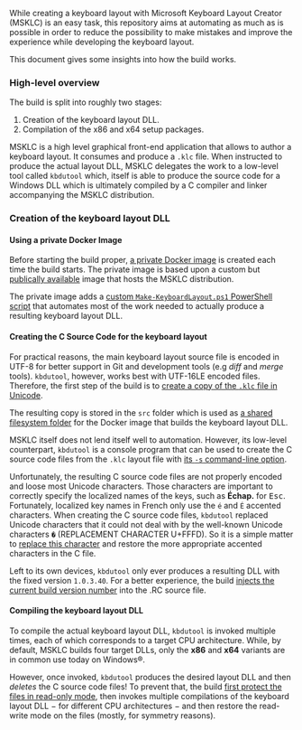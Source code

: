 While creating a keyboard layout with Microsoft Keyboard Layout Creator (MSKLC) is an easy task, this repository aims at automating as much as is possible in order to reduce the possibility to make mistakes and improve the experience while developing the keyboard layout.

This document gives some insights into how the build works.

### High-level overview

The build is split into roughly two stages:

1. Creation of the keyboard layout DLL.
2. Compilation of the x86 and x64 setup packages.

MSKLC is a high level graphical front-end application that allows to author a keyboard layout. It consumes and produce a `.klc` file. When instructed to produce the actual layout DLL, MSKLC delegates the work to a low-level tool called `kbdutool` which, itself is able to produce the source code for a Windows DLL which is ultimately compiled by a C compiler and linker accompanying the MSKLC distribution.

### Creation of the keyboard layout DLL

#### Using a private Docker Image

Before starting the build proper, [a private Docker image](https://github.com/springcomp/optimized-azerty-win/blob/dd8448402c373365462d5d99b0d9581d83002989/appveyor.yml#L17) is created each time the build starts. The private image is based upon a custom but [publically available](https://hub.docker.com/r/springcompdocker/msklc) image that hosts the MSKLC distribution.

The private image adds a [custom `Make-KeyboardLayout.ps1` PowerShell script](https://github.com/springcomp/optimized-azerty-win/blob/master/context/Make-KeyboardLayout.ps1) that automates most of the work needed to actually produce a resulting keyboard layout DLL.

#### Creating the C Source Code for the keyboard layout

For practical reasons, the main keyboard layout source file is encoded in UTF-8 for better support in Git and development tools (e.g _diff_ and _merge_ tools). `kbdutool`, however, works best with UTF-16LE encoded files. Therefore, the first step of the build is to [create a copy of the `.klc` file in Unicode](https://github.com/springcomp/optimized-azerty-win/blob/dd8448402c373365462d5d99b0d9581d83002989/appveyor.yml#L20).

The resulting copy is stored in the `src` folder which is used as [a shared filesystem folder](https://github.com/springcomp/optimized-azerty-win/blob/dd8448402c373365462d5d99b0d9581d83002989/appveyor.yml#L25) for the Docker image that builds the keyboard layout DLL.

MSKLC itself does not lend itself well to automation. However, its low-level counterpart, `kbdutool` is a console program that can be used to create the C source code files from the `.klc` layout file with [its `-s` command-line option](https://github.com/springcomp/optimized-azerty-win/blob/dd8448402c373365462d5d99b0d9581d83002989/context/Make-KeyboardLayout.ps1#L172).

Unfortunately, the resulting C source code files are not properly encoded and loose most Unicode characters. Those characters are important to correctly specify the localized names of the keys, such as __Échap.__ for <kbd>Esc</kbd>. Fortunately, localized key names in French only use the `é` and `É` accented characters. When creating the C source code files, `kbdutool` replaced Unicode characters that it could not deal with by the well-known Unicode characters `�` (REPLACEMENT CHARACTER U+FFFD). So it is a simple matter to [replace this character](https://github.com/springcomp/optimized-azerty-win/blob/master/context/Make-KeyboardLayout.ps1#L86-L104) and restore the more appropriate accented characters in the C file.

Left to its own devices, `kbdutool` only ever produces a resulting DLL with the fixed version `1.0.3.40`. For a better experience, the build [injects the current build version number](https://github.com/springcomp/optimized-azerty-win/blob/master/context/Make-KeyboardLayout.ps1#L106-L138) into the .RC source file. 

#### Compiling the keyboard layout DLL

To compile the actual keyboard layout DLL, `kbdutool` is invoked multiple times, each of which corresponds to a target CPU architecture. While, by default, MSKLC builds four target DLLs, only the __x86__ and __x64__ variants are in common use today on Windows®.

However, once invoked, `kbdutool` produces the desired layout DLL and then _deletes_ the C source code files! To prevent that, the build [first protect the files in read-only mode](https://github.com/springcomp/optimized-azerty-win/blob/master/context/Make-KeyboardLayout.ps1#L74-L82), then invokes multiple compilations of the keyboard layout DLL − for different CPU architectures − and then restore the read-write mode on the files (mostly, for symmetry reasons).